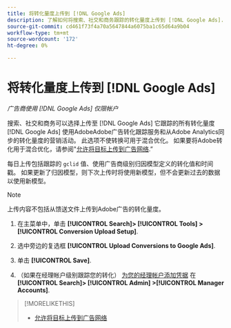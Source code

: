 ```yaml
---
title: 将转化量度上传到 [!DNL Google Ads]
description: 了解如何将搜索、社交和商务跟踪的转化量度上传到 [!DNL Google Ads].
source-git-commit: cd461f73f4a70a5647844a6075ba1c65d64a9b04
workflow-type: tm+mt
source-wordcount: '172'
ht-degree: 0%

---
```


# 将转化量度上传到 [!DNL Google Ads]

*广告商使用 [!DNL Google Ads] 仅限帐户*

搜索、社交和商务可以选择上传至 [!DNL Google Ads] 它跟踪的所有转化量度 [!DNL Google Ads] 使用AdobeAdobe广告转化跟踪服务和从Adobe Analytics同步的转化量度的营销活动。 此选项不使转换可用于混合优化。 如果要将Adobe转化用于混合优化，请参阅&quot;[允许将目标上传到广告网络](objective-upload-to-networks.md).”

每日上传包括跟踪的 `gclid` 值、使用广告商级别归因模型定义的转化值和时间戳。 如果更新了归因模型，则下次上传时将使用新模型，但不会更新过去的数据以使用新模型。

>[!NOTE]
>
>上传内容不包括从馈送文件上传到Adobe广告的转化量度。

1. 在主菜单中，单击 **[!UICONTROL Search]> [!UICONTROL Tools] >[!UICONTROL Conversion Upload Setup]**.

1. 选中旁边的复选框 **[!UICONTROL Upload Conversions to Google Ads]**.

1. 单击 **[!UICONTROL Save]**.

1. （如果在经理帐户级别跟踪您的转化） [为您的经理帐户添加凭据](/help/search-social-commerce/admin/manager-accounts.md) 在 **[!UICONTROL Search]> [!UICONTROL Admin] >[!UICONTROL Manager Accounts]**.

>[!MORELIKETHIS]
>
>* [允许将目标上传到广告网络](objective-upload-to-networks.md)

